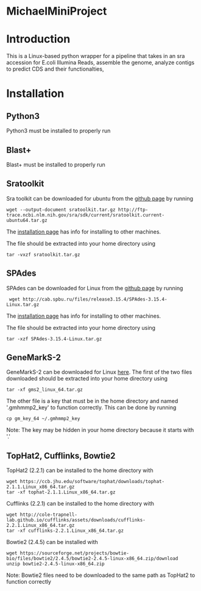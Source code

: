 # MichaelMiniProject

# Introduction
This is a Linux-based python wrapper for a pipeline that takes in an sra accession for E.coli Illumina Reads, assemble the genome, analyze contigs to predict CDS and their functionalties, 
# Installation
## Python3
Python3 must be installed to properly run
## Blast+
Blast+ must be installed to properly run
## Sratoolkit
Sra toolkit can be downloaded for ubuntu from the [github page](https://github.com/ncbi/sra-tools) by running
```
wget --output-document sratoolkit.tar.gz http://ftp-trace.ncbi.nlm.nih.gov/sra/sdk/current/sratoolkit.current-ubuntu64.tar.gz
```
The [installation page](https://github.com/ncbi/sra-tools/wiki/02.-Installing-SRA-Toolkit) has info for installing to other machines.

The file should be extracted into your home directory using
```
tar -vxzf sratoolkit.tar.gz
```

## SPAdes
SPAdes can be downloaded for Linux from the [github page](https://github.com/ablab/spades) by running
```
 wget http://cab.spbu.ru/files/release3.15.4/SPAdes-3.15.4-Linux.tar.gz
```
The [installation page](https://github.com/ablab/spades#sec2) has info for installing to other machines.

The file should be extracted into your home directory using
```
tar -xzf SPAdes-3.15.4-Linux.tar.gz
```

## GeneMarkS-2
GeneMarkS-2 can be downloaded for Linux [here](http://exon.gatech.edu/GeneMark/license_download.cgi).
The first of the two files downloaded should be extracted into your home directory using
```
tar -xf gms2_linux_64.tar.gz
```

The other file is a key that must be in the home directory and named '.gmhmmp2_key' to function correctly. This can be done by running
```
cp gm_key_64 ~/.gmhmmp2_key
```
Note: The key may be hidden in your home directory because it starts with '.' 
## TopHat2, Cufflinks, Bowtie2
TopHat2 (2.2.1) can be installed to the home directory with 
```
wget https://ccb.jhu.edu/software/tophat/downloads/tophat-2.1.1.Linux_x86_64.tar.gz
tar -xf tophat-2.1.1.Linux_x86_64.tar.gz
```

Cufflinks (2.2.1) can be installed to the home directory with 
```
wget http://cole-trapnell-lab.github.io/cufflinks/assets/downloads/cufflinks-2.2.1.Linux_x86_64.tar.gz
tar -xf cufflinks-2.2.1.Linux_x86_64.tar.gz
```

Bowtie2 (2.4.5) can be installed with
```
wget https://sourceforge.net/projects/bowtie-bio/files/bowtie2/2.4.5/bowtie2-2.4.5-linux-x86_64.zip/download
unzip bowtie2-2.4.5-linux-x86_64.zip
```
Note: Bowtie2 files need to be downloaded to the same path as TopHat2 to function correctly
